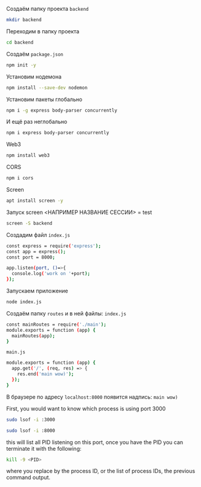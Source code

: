 Создаём папку проекта `backend`
```bash
mkdir backend
```
Переходим в папку проекта
```bash
cd backend
```
Создаём `package.json`
```bash
npm init -y
```
Установим нодемона
```bash
npm install --save-dev nodemon
```
Установим пакеты глобально
```bash
npm i -g express body-parser concurrently
```
И ещё раз неглобально
```bash
npm i express body-parser concurrently
```
Web3
```bash
npm install web3
```
CORS
```bash
npm i cors
```
Screen
```bash
apt install screen -y
```
Запуск screen <НАПРИМЕР НАЗВАНИЕ СЕССИИ> = test
```bash
screen -S backend
```
Создадим файл `index.js` 
```bash
const express = require('express');
const app = express();
const port = 8000;

app.listen(port, ()=>{
  console.log('work on '+port);
});
```
Запускаем приложение
```bash
node index.js
```
Создаём папку `routes` и в ней файлы:
`index.js`
```bash
const mainRoutes = require('./main');
module.exports = function (app) {
  mainRoutes(app);
}
```

`main.js`
```bash
module.exports = function (app) {
  app.get('/', (req, res) => {
    res.end('main wow)');
  });
}
```

В браузере по адресу `localhost:8000` появится надпись:
`main wow)`

First, you would want to know which process is using port 3000
```bash
sudo lsof -i :3000
```
```bash
sudo lsof -i :8000
```
this will list all PID listening on this port, once you have the PID you can terminate it with the following:
```bash
kill -9 <PID>
```
where you replace <PID> by the process ID, or the list of process IDs, the previous command output.

